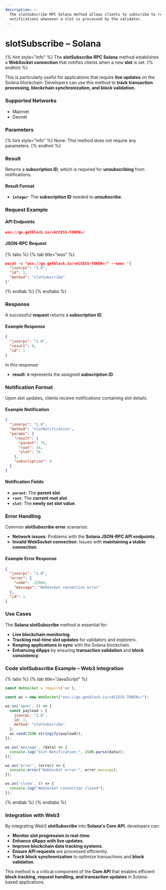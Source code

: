 ```yaml
---
description: >-
  The slotSubscribe RPC Solana method allows clients to subscribe to receive
  notifications whenever a slot is processed by the validator.
---
```


# slotSubscribe – Solana

{% hint style="info" %}
The **slotSubscribe RPC Solana** method establishes a **WebSocket connection** that notifies clients when a new **slot** is set.&#x20;
{% endhint %}

This is particularly useful for applications that require **live updates** on the Solana blockchain. Developers can use this method to **track transaction processing, blockchain synchronization, and block validation.**

### Supported Networks

* Mainnet
* Devnet

### Parameters

{% hint style="info" %}
None: This method does not require any parameters.
{% endhint %}

### Result

Returns a **subscription ID**, which is required for **unsubscribing** from notifications.

#### Result Format

* **`integer`**: The **subscription ID** needed to **unsubscribe**.

### Request Example

#### API Endpoints

```json
wss://go.getblock.io/<ACCESS-TOKEN>/
```

#### JSON-RPC Request

{% tabs %}
{% tab title="wss" %}
```json
wscat -c "wss://go.getblock.io/<ACCESS-TOKEN>/" --exec '{
  "jsonrpc": "2.0",
  "id": 1,
  "method": "slotSubscribe"
}'

```
{% endtab %}
{% endtabs %}

### Response

A successful **request** returns a **subscription ID**.

#### Example Response

```json
{
  "jsonrpc": "2.0",
  "result": 0,
  "id": 1
}
```

In this response:

* **result**: **`0`** represents the assigned **subscription ID**.

### Notification Format

Upon slot updates, clients receive notifications containing slot details.

#### Example Notification

```json
{
  "jsonrpc": "2.0",
  "method": "slotNotification",
  "params": {
    "result": {
      "parent": 75,
      "root": 44,
      "slot": 76
    },
    "subscription": 0
  }
}
```

#### Notification Fields

* **`parent`**: The **parent slot**.
* **`root`**: The **current root slot**.
* **`slot`**: The **newly set slot value**.

### Error Handling

Common **slotSubscribe error** scenarios:

* **Network issues**: Problems with the **Solana JSON-RPC API endpoints**.
* **Invalid WebSocket connection**: Issues with **maintaining a stable connection**.

#### Example Error Response

```json
{
  "jsonrpc": "2.0",
  "error": {
    "code": -32000,
    "message": "WebSocket connection error"
  },
  "id": 1
}
```

### Use Cases

The **Solana slotSubscribe** method is essential for:

* **Live blockchain monitoring**.
* **Tracking real-time slot updates** for validators and explorers.
* **Keeping applications in sync** with the Solana blockchain.
* **Enhancing dApps** by ensuring **transaction validation** and **block consistency**.

### Code slotSubscribe Example – Web3 Integration

{% tabs %}
{% tab title="JavaScript" %}
```javascript
const WebSocket = require('ws');

const ws = new WebSocket("wss://go.getblock.io/<ACCESS-TOKEN>/");

ws.on('open', () => {
  const payload = {
    jsonrpc: "2.0",
    id: 1,
    method: "slotSubscribe"
  };
  ws.send(JSON.stringify(payload));
});

ws.on('message', (data) => {
  console.log("Slot Notification:", JSON.parse(data));
});

ws.on('error', (error) => {
  console.error("WebSocket error:", error.message);
});

ws.on('close', () => {
  console.log("WebSocket connection closed");
});

```
{% endtab %}
{% endtabs %}

### Integration with Web3

By integrating Web3 **slotSubscribe** into **Solana's Core API**, developers can:

* **Monitor slot progression in real-time**.
* **Enhance dApps with live updates**.
* **Improve blockchain data tracking systems**.
* **Ensure API requests** are processed efficiently.
* **Track block synchronization** to optimize transactions and **block validation**.

This method is a critical component of the **Core API** that enables efficient **block tracking, request handling, and transaction updates** in Solana-based applications.
